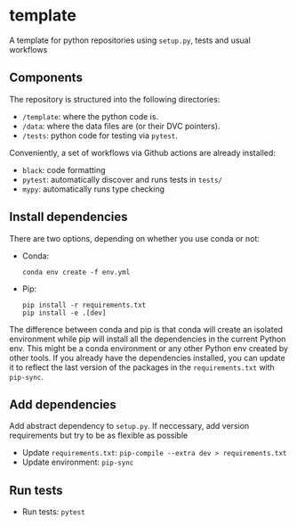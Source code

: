 # template
A template for python repositories using `setup.py`, tests and usual workflows

## Components

The repository is structured into the following directories:

- `/template`: where the python code is.
- `/data`: where the data files are (or their DVC pointers).
- `/tests`: python code for testing via `pytest`.

Conveniently, a set of workflows via Github actions are already installed:

- `black`: code formatting
- `pytest`: automatically discover and runs tests in `tests/`
- `mypy`: automatically runs type checking

## Install dependencies

There are two options, depending on whether you use conda or not:

- Conda: 
  ```
  conda env create -f env.yml
  ```

- Pip: 
  ```
  pip install -r requirements.txt
  pip install -e .[dev]
  ```

The difference between conda and pip is that conda will create an isolated environment while pip will install all the dependencies in the current Python env. This might be a conda environment or any other Python env created by other tools. If you already have the dependencies installed, you can update it to reflect the last version of the packages in the `requirements.txt` with `pip-sync`. 

## Add dependencies

Add abstract dependency to `setup.py`. If neccessary, add version requirements but try to be as flexible as possible

- Update `requirements.txt`: `pip-compile --extra dev > requirements.txt`
- Update environment: `pip-sync`

## Run tests

- Run tests: `pytest`


